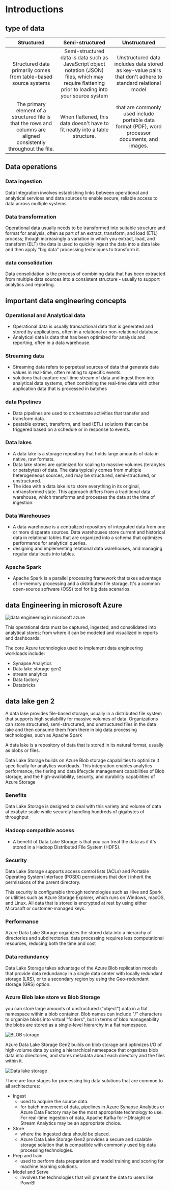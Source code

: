 # Introductions

## type of data

|Structured|Semi-structured|Unstructured|
|:---:|:---:|:---:|
|Structured data primarily comes from table-based source systems|Semi-structured data is data such as JavaScript object notation (JSON) files, which may require flattening prior to loading into your source system|Unstructured data includes data stored as key-value pairs that don't adhere to standard relational model|
|The primary element of a structured file is that the rows and columns are aligned consistently throughout the file.| When flattened, this data doesn't have to fit neatly into a table structure.|that are commonly used include portable data format (PDF), word processor documents, and images.

## Data operations

### Data ingestion

Data Integration involves establishing links between operational and analytical services and data sources to enable secure, reliable access to data across multiple systems.

### Data transformation

Operational data usually needs to be transformed into suitable structure and format for analysis, often as part of an extract, transform, and load (ETL) process; though increasingly a variation in which you extract, load, and transform (ELT) the data is used to quickly ingest the data into a data lake and then apply "big data" processing techniques to transform it.

### data consolidation

Data consolidation is the process of combining data that has been extracted from multiple data sources into a consistent structure - usually to support analytics and reporting.

## important data engineering concepts

### Operational and Analytical data

- Operational data is usually transactional data that is generated and stored by applications, often in a relational or non-relational database.
- Analytical data is data that has been optimized for analysis and reporting, often in a data warehouse.

### Streaming data

- Streaming data refers to perpetual sources of data that generate data values in real-time, often relating to specific events.
- solutions that capture real-time stream of data and ingest them into analytical data systems, often combining the real-time data with other application data that is processed in batches

### data Pipelines

- Data pipelines are used to orchestrate activities that transfer and transform data.
- peatable extract, transform, and load (ETL) solutions that can be triggered based on a schedule or in response to events.

### Data lakes

- A data lake is a storage repository that holds large amounts of data in native, raw formats.
- Data lake stores are optimized for scaling to massive volumes (terabytes or petabytes) of data. The data typically comes from multiple heterogeneous sources, and may be structured, semi-structured, or unstructured.
- The idea with a data lake is to store everything in its original, untransformed state. This approach differs from a traditional data warehouse, which transforms and processes the data at the time of ingestion.

### Data Warehouses

- A data warehouse is a centralized repository of integrated data from one or more disparate sources. Data warehouses store current and historical data in relational tables that are organized into a schema that optimizes performance for analytical queries.
- designing and implementing relational data warehouses, and managing regular data loads into tables.

### Apache Spark

- Apache Spark is a parallel processing framework that takes advantage of in-memory processing and a distributed file storage. It's a common open-source software (OSS) tool for big data scenarios.

## data Engineering in microsoft Azure

![data engineering in microsoft azure](https://learn.microsoft.com/en-us/training/wwl-data-ai/introduction-to-data-engineering-azure/media/3-data-engineering-azure.png)

This operational data must be captured, ingested, and consolidated into analytical stores; from where it can be modeled and visualized in reports and dashboards.

The core Azure technologies used to implement data engineering workloads include:

- Synapse Analytics
- Data lake storage gen2
- stream analytics
- Data factory
- Databricks

## data lake gen 2

A data lake provides file-based storage, usually in a distributed file system that supports high scalability for massive volumes of data. Organizations can store structured, semi-structured, and unstructured files in the data lake and then consume them from there in big data processing technologies, such as Apache Spark

A data lake is a repository of data that is stored in its natural format, usually as blobs or files.

Data Lake Storage builds on Azure Blob storage capabilities to optimize it specifically for analytics workloads. This integration enables analytics performance, the tiering and data lifecycle management capabilities of Blob storage, and the high-availability, security, and durability capabilities of Azure Storage

### Benefits

Data Lake Storage is designed to deal with this variety and volume of data at exabyte scale while securely handling hundreds of gigabytes of throughput

### Hadoop compatible access

- A benefit of Data Lake Storage is that you can treat the data as if it's stored in a Hadoop Distributed File System (HDFS).

### Security

Data Lake Storage supports access control lists (ACLs) and Portable Operating System Interface (POSIX) permissions that don't inherit the permissions of the parent directory.

This security is configurable through technologies such as Hive and Spark or utilities such as Azure Storage Explorer, which runs on Windows, macOS, and Linux. All data that is stored is encrypted at rest by using either Microsoft or customer-managed keys.

### Performance

Azure Data Lake Storage organizes the stored data into a hierarchy of directories and subdirectories.  data processing requires less computational resources, reducing both the time and cost

### Data redundancy

Data Lake Storage takes advantage of the Azure Blob replication models that provide data redundancy in a single data center with locally redundant storage (LRS), or to a secondary region by using the Geo-redundant storage (GRS) option.

### Azure Blob lake store vs Blob Storage

you can store large amounts of unstructured ("object") data in a flat namespace within a blob container. Blob names can include "/" characters to organize blobs into virtual "folders", but in terms of blob manageability the blobs are stored as a single-level hierarchy in a flat namespace.

![BLOB storage](https://learn.microsoft.com/en-us/training/data-ai-cert/introduction-to-azure-data-lake-storage/media/blob-store.png)

Azure Data Lake Storage Gen2 builds on blob storage and optimizes I/O of high-volume data by using a hierarchical namespace that organizes blob data into directories, and stores metadata about each directory and the files within it.

![Data lake storage](https://learn.microsoft.com/en-us/training/data-ai-cert/introduction-to-azure-data-lake-storage/media/data-lake.png)

There are four stages for processing big data solutions that are common to all architectures:

- Ingest
  - used to acquire the source data.
  - for batch movement of data, pipelines in Azure Synapse Analytics or Azure Data Factory may be the most appropriate technology to use. For real-time ingestion of data, Apache Kafka for HDInsight or Stream Analytics may be an appropriate choice.
- Store
  - where the ingested data should be placed.
  - Azure Data Lake Storage Gen2 provides a secure and scalable storage solution that is compatible with commonly used big data processing technologies.
- Prep and train
  - used to perform data preparation and model training and scoring for machine learning solutions.
- Model and Serve
  - involves the technologies that will present the data to users like PowrBI
